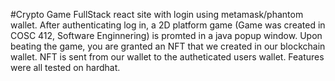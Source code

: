 #Crypto Game
FullStack react site with login using metamask/phantom wallet. After authenticating log in, a 2D platform game (Game was created in COSC 412, Software Enginnering) is promted in a java popup window. Upon beating the game, you are granted an NFT that we created in our blockchain wallet. NFT is sent from our wallet to the autheticated users wallet. Features were all tested on hardhat.
